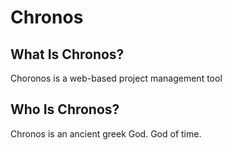 # Chronos

## What Is Chronos?

Choronos is a web-based project management tool

## Who Is Chronos?

Chronos is an ancient greek God. God of time.
